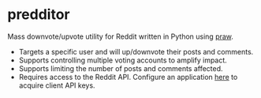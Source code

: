 # predditor
Mass downvote/upvote utility for Reddit written in Python using <a href="https://github.com/praw-dev/praw">praw</a>.

<ul>
  <li>Targets a specific user and will up/downvote their posts and comments.</li>
  <li>Supports controlling multiple voting accounts to amplify impact.</li>
  <li>Supports limiting the number of posts and comments affected.</li>
  <li>Requires access to the Reddit API. Configure an application <a href="https://www.reddit.com/prefs/apps">here</a> to acquire client API keys.</li>
</ul>
